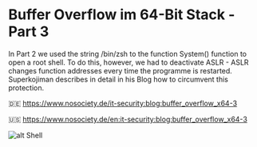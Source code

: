 # Buffer Overflow im 64-Bit Stack - Part 3

In Part 2 we used the string /bin/zsh to the function System() function to open a root shell. To do this, however, we had to deactivate ASLR - ASLR changes function addresses every time the programme is restarted. Superkojiman describes in detail in his Blog how to circumvent this protection.

🇩🇪 https://www.nosociety.de/it-security:blog:buffer_overflow_x64-3

🇺🇸 https://www.nosociety.de/en:it-security:blog:buffer_overflow_x64-3

![alt Shell](https://www.nosociety.de/_media/it-security:blog:bof-part3-header.jpg "Logo Title Part 3")
